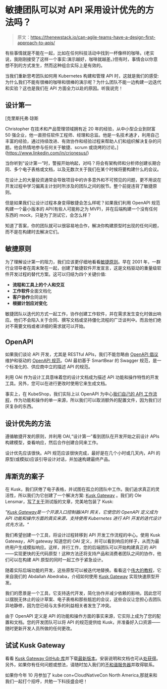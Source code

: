 # 敏捷团队可以对 API 采用设计优先的方法吗？

> 原文：<https://thenewstack.io/can-agile-teams-have-a-design-first-approach-to-apis/>

有些事情就是不能在一起，比如在任何科技活动中找到一杯像样的咖啡。(老实说，我刚刚接受了这样一个事实:演示越好，咖啡就越差。)但有时，事情会以你意想不到的方式发生，然而这种组合实际上是有效的。

当我们重新思考团队如何用 Kubernetes 构建和管理 API 时，这就是我们的感受:为什么我们不能有很棒的咖啡和很棒的演示呢？为什么团队不能一边构建一边迭代和实验？这也是我们在 API 方面全力以赴的原因。听我说完！

## 设计第一

 [克里斯托弗·琼斯

Christopher 在技术和产品管理领域拥有近 20 年的经验，从中小型企业到财富 50 强企业，他一直担任软件工程师、经理和总监。他是一名技术通才，利用自己丰富的经验，通过持续改进、有效协作和经验过程来帮助人们和组织解决复杂的问题。他会热情地参与任何关于敏捷、scrum 或烧烤的讨论。](https://www.linkedin.com/in/crjonesus/) 

当你听到“设计第一”时，警报开始响起，对吗？将会有架构师和分析师创建长期合同、多个电子表格或文档，以及无数次关于我们在某个时候将要构建什么的会议。

在设计上的大量投资通常会导致项目中的许多意外和不可预见的问题，更不用说在开发过程中学习偏离主计划时所涉及的团队之间的脱节。整个前提违背了敏捷原则。

但是如果我们让设计过程本身变得敏捷会怎么样呢？如果我们利用 OpenAPI 规范构建一个最小版本的 API(有些人可能称之为 MVP)，并在后端构建一个没有任何东西的 mock，只是为了测试它，会怎么样？

知道了答案，你的团队就可以很容易地合作，解决你构建原型时出现的任何问题，而不是在构建时去解决它们。

## 敏捷原则

为了理解设计第一的阻力，我们应该更仔细地看看[敏捷原则](https://agilemanifesto.org/principles.html)。早在 2001 年，一群行业领导者在周末聚在一起，创建了敏捷软件开发宣言，这是文档驱动的重量级软件开发过程的替代方案。这可以归结为四个关键价值:

*   **流程和工具上的个人和交互**
*   **工作软件**全面文档化
*   **客户协作**合同谈判
*   **根据计划应对变化**

敏捷团队以迭代的方式一起工作，协作创建工作软件，并在需求发生变化时做出响应。他们不会陷入关于合同、撰写文档或坚持僵化流程的广泛谈判中。而且他们绝对不需要文档或者详细的需求就可以开始。

## OpenAPI

如果我们谈论 API 开发，尤其是 RESTful APIs，我们不能忽略由 [OpenAPI 倡议](https://www.openapis.org/about)维护和驱动的 [OpenAPI 规范](https://spec.openapis.org/oas/latest.html)。OAI 最初基于 SmartBear 的 Swagger 规范，是一个标准化的、供应商中立的描述 API 的规范。

利用 OAI 作为设计工具意味着您的设计文档成为描述 API 功能和操作特性的开发工具。另外，您可以在进行更改时使用它来生成文档。

事实上，在 KubeShop，我们实际上以 OpenAPI 为中心[我们自己的 API 工作流程](https://kusk.kubeshop.io/)，作为功能和操作的单一来源，所以我们可以取消额外的配置文件，因为我们讨厌复杂的东西。

## 设计优先的方法

遵循敏捷开发的原则，并利用 OAI,“设计第一”看到团队在开发开始之前设计 APIs 构建模型，查看响应，然后合作创建合同来工作。

设计优先应该很快。API 规范应该很快完成，最好是在几个小时或几天内，API 的原型(或模拟)应该引导设计对话，并加速构建最终产品。

## 库斯克的案子

在 Kusk，我们厌倦了电子表格，并试图在孤立的团队中工作。我们追求真正的灵活性，所以我们为它创建了一个解决方案: [Kusk Gateway](https://kusk.kubeshop.io/) 。我们的 Ole Lensmar，[写了关于](https://medium.com/kubeshop-i/beta-1-release-of-kusk-gateway-openapi-driven-kubernetes-ingress-controller-bac5d2c03ed8)测试版的文章，完美地包装了 Kusk:

*"*[*Kusk Gateway*](https://kubeshop.github.io/kusk-gateway/)*是一个开源入口控制器/API 网关，它使您的 OpenAPI 定义成为 API 功能和操作方面的真实来源，支持使用 Kubernetes 进行 API 开发的迭代设计优先方法。"*

我们希望创建一个工具，将设计过程转移到 API 开发工作流程的中心。使用 Kusk Gateway，API gateway 知道您的 OAI 定义，并可以看到响应的样子，从而为最终用户生成模拟响应。这样，并行工作，您的后端团队可以开始构建真正的 API——实现更快的无代码原型！这种方法还将支持产品和消费者团队之间的协作，他们可以在构建 API 原型的同时一起工作于紧急设计。

随着实际后端功能的开发，这些原型可以被迭代地替换。看看这个[伟大的教程](https://kubeshop.io/blog/rapidly-prototype-your-apis-on-kubernetes-with-kusk-gateway)，它来自我们的 Abdallah Abedraba，介绍如何使用 [Kusk Gateway](https://github.com/kubeshop/kusk-gateway) 实现快速原型开发。

我们的愿景是一个工具，它支持迭代开发，简化协作并减少依赖的影响，因此您可以摆脱无休止的设计草案、电子表格和那些尴尬的会议，这些会议让您担心去团队异地静修，因为您已经与太多的利益相关者发生了冲突。

由于 OpenAPI 定义是 API 的功能和操作方面的事实来源，它实际上成为了您的配置和文档。您的开发团队可以将 API 的规范提供给 Kusk，并准备好入口资源——随时更新开发人员所做的任何更改。

## 试试 Kusk Gateway

看看 [Kusk Gateway GitHub 库](https://github.com/kubeshop/kusk-gateway)并下载[最新版本](https://github.com/kubeshop/kusk-gateway/releases)。安装说明和文档也可从[处获得](https://kubeshop.github.io/kusk-gateway/)。另外，如果你有任何问题或想法，请随时加入我们的[不和谐服务器](https://discord.gg/uNuhy6GDyn)并取得联系。

如果你今年 10 月参加了 kube con+CloudNativeCon North America,那就来和我们一起打个招呼，共勉一下科技盛会吧！

<svg xmlns:xlink="http://www.w3.org/1999/xlink" viewBox="0 0 68 31" version="1.1"><title>Group</title> <desc>Created with Sketch.</desc></svg>
